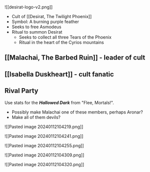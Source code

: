 ![[desirat-logo-v2.png]]
* Cult of [[Desirat, The Twilight Phoenix]]
* Symbol: A burning purple feather
* Seeks to free Asmodeus
* Ritual to summon Desirat
	* Seeks to collect all three Tears of the Phoenix
	* Ritual in the heart of the Cyrios mountains

## [[Malachai, The Barbed Ruin]] - leader of cult

## [[Isabella Duskheart]] - cult fanatic

## Rival Party

Use stats for the ***Hallowed Dark*** from "Flee, Mortals!".
* Possibly make Malachai one of these members, perhaps Aronar?
* Make all of them devils?

![[Pasted image 20240112104219.png]]

![[Pasted image 20240112104241.png]]

![[Pasted image 20240112104255.png]]

![[Pasted image 20240112104309.png]]

![[Pasted image 20240112104320.png]]
